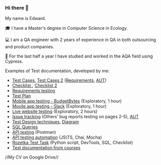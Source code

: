### Hi there 👋

My name is Edward.

🎓 I have a Master's degree in Computer Science in Ecology.

💻 I am a QA engineer with 2 years of experience in QA in both outsourcing and product companies.

🔭 For the last half a year I have studied and worked in the AQA field using Cypress.

Examples of Test documentation, developed by me:
* [Test Cases](https://docs.google.com/spreadsheets/d/1d0bcC_fUO1M68Wyex1LIb1906ZA9y1XNz-NxeFIj_ZI/edit?usp=drive_link), [Test Cases 2](https://docs.google.com/spreadsheets/d/1lgzOytztOcFKiNt7UBXOaKaRaYnuxrM3kdY-YYKnL9s/edit?usp=sharing) ([Requirements](https://drive.google.com/drive/folders/1rRYm07tnUg7KK-6XjHTCwmKz-AaMY3Ab?usp=drive_link), [AUT](https://gettop.us))
* [Checklist ](https://docs.google.com/spreadsheets/d/1DbBC5-etBD55L_6lM5vYwtHq9UjXzYJA8KDt9r-ATtA/edit?usp=sharing), [Checklist 2](https://docs.google.com/spreadsheets/d/1OITI_gE7iFne9Z8pmAuPOEy4xzMewlR22lErqrydUFM/edit?usp=sharing)
* [Requirements testing](https://docs.google.com/document/d/1AnylPfXxqWqNMDd264xGh8iGiQmqBj4njWTORRbhn_Y/edit?usp=drive_link)
* [Test Plan](https://docs.google.com/document/d/1UrHakkrM_RyQ-xjXHnI4EwA5jXokMvLAQs-qx3wueoQ/edit)
* [Mobile app testing - BudgetBytes](https://docs.google.com/spreadsheets/d/1pxOCADgXO5JyIe3Y5ugSRw9FPp3b9u6RtThQsmXBb-o/edit?usp=drive_link) (Exploratory, 1 hour)
* [Movile app testing - Slack](https://docs.google.com/spreadsheets/d/1M-1R3z4PM2-yM-WN6j1xa_UjFkS6CCLhkeeULeRvGRo/edit?usp=sharing) (Exploratory, 1 hour)
* [Live website testing](https://docs.google.com/spreadsheets/d/1_ZWTXT-J-cfS-Kizydy-8X4jKoFF7Q-KhyrN0bWPVjw/edit?usp=sharing) (Exploratory, 2 hours)
* [Issue tracking](https://docs.google.com/spreadsheets/d/1f-anoza79xovGiDYg4YonrW--1RbM3YxukwH-p9rfVA/edit?usp=sharing) (Others' bug reports testing on pages 2-5), [AUT](https://dev.easymeets.app/auth/signin)
* [Test Design techniques](https://docs.google.com/spreadsheets/d/1eCTVYUkQJ_eg4zEs8y9QdSsIYY1f-_CKSfQj4oFTV8U/edit?usp=sharing), [Diagram](https://drive.google.com/file/d/1YwuCIhijnYGUh2Nhny2Cd3Oo9XFjKNBs/view?usp=sharing)
* [SQL Queries](https://docs.google.com/spreadsheets/d/1sXvAoeYbX0FQs6QBBF5KsFjdFM54ViKTWGwqvBTNLeE/edit?usp=sharing)
* [API testing](https://www.postman.com/grey-shuttle-911240/workspace/ed9ward/collection/21299068-e40ea5bf-1b5d-42b1-8991-d2506a906d52?action=share&creator=21299068) (Postman)
* [API testing automation](https://gitlab.com/ed9ward1/api-testing.git) (JS\TS, Chai, Mocha)
* [Rozetka Test Task](https://docs.google.com/document/d/16dnHhtgyUU-eOSBJHlpwcyzwDWaHdX5TyDXbJ_WuMpc/edit?usp=sharing) (Python script, DevTools, SQL, Checklist)
* [Test documentation from courses](https://docs.google.com/spreadsheets/d/13Jsn1_ZL3oUnIeQj5S08C9xGaRN8UUsj/edit#gid=736304391)

//My CV on Google Drive//
